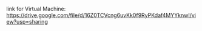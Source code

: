 link for Virtual Machine: https://drive.google.com/file/d/16Z0TCVcng6uvKk0f9RyPKdaf4MYYknwI/view?usp=sharing
